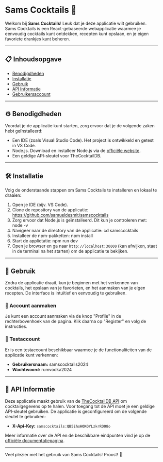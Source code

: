 
# Sams Cocktails 🍹

Welkom bij **Sams Cocktails**! Leuk dat je deze applicatie wilt gebruiken. Sams Cocktails is een React-gebaseerde webapplicatie waarmee je eenvoudig cocktails kunt ontdekken, recepten kunt opslaan, en je eigen favoriete drankjes kunt beheren.

---

## 📋 Inhoudsopgave

- [Benodigdheden](#benodigdheden)
- [Installatie](#installatie)
- [Gebruik](#gebruik)
- [API Informatie](#api-informatie)
- [Gebruikersaccount](#gebruikersaccount)

---

## ⚙️ Benodigdheden

Voordat je de applicatie kunt starten, zorg ervoor dat je de volgende zaken hebt geïnstalleerd:

- Een IDE (zoals Visual Studio Code). Het project is ontwikkeld en getest in VS Code.
- Node.js. Download en installeer Node.js via de [officiële website](https://nodejs.org/).
- Een geldige API-sleutel voor TheCocktailDB.

---

## 🛠️ Installatie

Volg de onderstaande stappen om Sams Cocktails te installeren en lokaal te draaien:

1. Open je IDE (bijv. VS Code).
2. Clone de repository van de applicatie: https://github.com/samueldesmit/samscocktails
3. Zorg ervoor dat Node.js is geïnstalleerd. Dit kun je controleren met: node -v
4. Navigeer naar de directory van de applicatie: cd samscocktails
5. Installeer de npm-pakketten: npm install
6. Start de applictatie: npm run dev
7. Open je browser en ga naar `http://localhost:30000` (kan afwijken, staat in de terminal na het starten) om de applicatie te bekijken.

---

## 🚀 Gebruik

Zodra de applicatie draait, kun je beginnen met het verkennen van cocktails, het opslaan van je favorieten, en het aanmaken van je eigen recepten. De interface is intuïtief en eenvoudig te gebruiken. 

### 🔑 Account aanmaken

Je kunt een account aanmaken via de knop "Profile" in de rechterbovenhoek van de pagina. Klik daarna op "Register" en volg de instructies.

### 🧪 Testaccount

Er is een testaccount beschikbaar waarmee je de functionaliteiten van de applicatie kunt verkennen:

- **Gebruikersnaam:** samscocktails2024
- **Wachtwoord:** rumvodka2024

---

## 📡 API Informatie

Deze applicatie maakt gebruik van de [TheCocktailDB API](https://www.thecocktaildb.com/api.php) om cocktailgegevens op te halen. Voor toegang tot de API moet je een geldige API-sleutel gebruiken. De applicatie is geconfigureerd om de volgende sleutel te gebruiken:

- **X-Api-Key:** `samscocktails:QB5ihxHOKOYLzkrRD08o`

Meer informatie over de API en de beschikbare eindpunten vind je op de [officiële documentatiepagina](https://www.thecocktaildb.com/api.php).

---

Veel plezier met het gebruik van Sams Cocktails! Proost! 🍻
